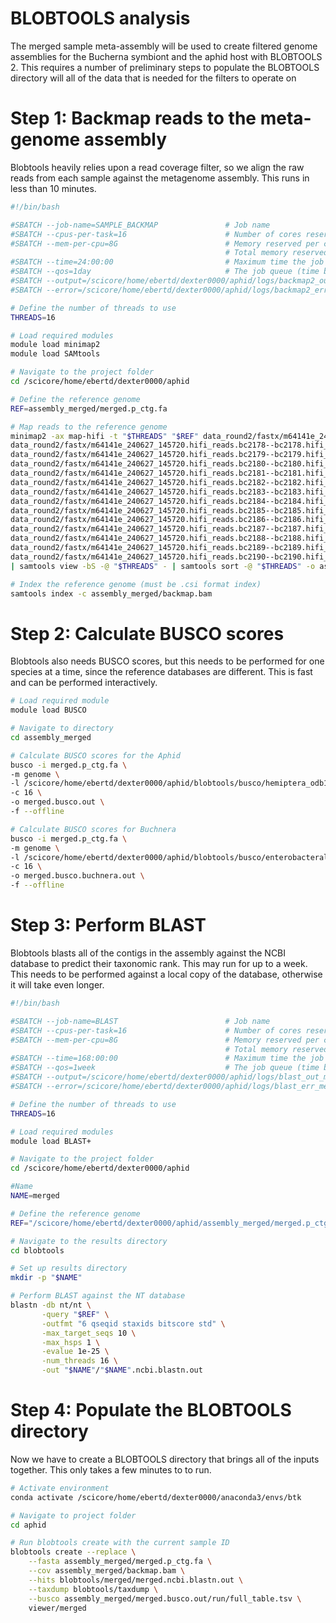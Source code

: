 # BLOBTOOLS analysis

The merged sample meta-assembly will be used to create filtered genome assemblies for the Bucherna symbiont and the aphid host with BLOBTOOLS 2. This requires a number of preliminary steps to populate the BLOBTOOLS directory will all of the data that is needed for the filters to operate on

# Step 1: Backmap reads to the meta-genome assembly

Blobtools heavily relies upon a read coverage filter, so we align the raw reads from each sample against the metagenome assembly. This runs in less than 10 minutes.

````bash
#!/bin/bash

#SBATCH --job-name=SAMPLE_BACKMAP	            # Job name
#SBATCH --cpus-per-task=16                      # Number of cores reserved
#SBATCH --mem-per-cpu=8G                        # Memory reserved per core
                                                # Total memory reserved: 16GB
#SBATCH --time=24:00:00                         # Maximum time the job will run
#SBATCH --qos=1day                              # The job queue (time based)
#SBATCH --output=/scicore/home/ebertd/dexter0000/aphid/logs/backmap2_out_%A_%a.log
#SBATCH --error=/scicore/home/ebertd/dexter0000/aphid/logs/backmap2_err_%A_%a.log

# Define the number of threads to use
THREADS=16

# Load required modules
module load minimap2
module load SAMtools

# Navigate to the project folder
cd /scicore/home/ebertd/dexter0000/aphid

# Define the reference genome
REF=assembly_merged/merged.p_ctg.fa

# Map reads to the reference genome
minimap2 -ax map-hifi -t "$THREADS" "$REF" data_round2/fastx/m64141e_240627_145720.hifi_reads.bc2177--bc2177.hifi_reads.fastq.gz \
data_round2/fastx/m64141e_240627_145720.hifi_reads.bc2178--bc2178.hifi_reads.fastq.gz \
data_round2/fastx/m64141e_240627_145720.hifi_reads.bc2179--bc2179.hifi_reads.fastq.gz \
data_round2/fastx/m64141e_240627_145720.hifi_reads.bc2180--bc2180.hifi_reads.fastq.gz \
data_round2/fastx/m64141e_240627_145720.hifi_reads.bc2181--bc2181.hifi_reads.fastq.gz \
data_round2/fastx/m64141e_240627_145720.hifi_reads.bc2182--bc2182.hifi_reads.fastq.gz \
data_round2/fastx/m64141e_240627_145720.hifi_reads.bc2183--bc2183.hifi_reads.fastq.gz \
data_round2/fastx/m64141e_240627_145720.hifi_reads.bc2184--bc2184.hifi_reads.fastq.gz \
data_round2/fastx/m64141e_240627_145720.hifi_reads.bc2185--bc2185.hifi_reads.fastq.gz \
data_round2/fastx/m64141e_240627_145720.hifi_reads.bc2186--bc2186.hifi_reads.fastq.gz \
data_round2/fastx/m64141e_240627_145720.hifi_reads.bc2187--bc2187.hifi_reads.fastq.gz \
data_round2/fastx/m64141e_240627_145720.hifi_reads.bc2188--bc2188.hifi_reads.fastq.gz \
data_round2/fastx/m64141e_240627_145720.hifi_reads.bc2189--bc2189.hifi_reads.fastq.gz \
data_round2/fastx/m64141e_240627_145720.hifi_reads.bc2190--bc2190.hifi_reads.fastq.gz \
| samtools view -bS -@ "$THREADS" - | samtools sort -@ "$THREADS" -o assembly_merged/backmap.bam

# Index the reference genome (must be .csi format index)
samtools index -c assembly_merged/backmap.bam
````

# Step 2: Calculate BUSCO scores

Blobtools also needs BUSCO scores, but this needs to be performed for one species at a time, since the reference databases are different. This is fast and can be performed interactively.

````bash
# Load required module
module load BUSCO

# Navigate to directory
cd assembly_merged

# Calculate BUSCO scores for the Aphid
busco -i merged.p_ctg.fa \
-m genome \
-l /scicore/home/ebertd/dexter0000/aphid/blobtools/busco/hemiptera_odb10/ \
-c 16 \
-o merged.busco.out \
-f --offline

# Calculate BUSCO scores for Buchnera
busco -i merged.p_ctg.fa \
-m genome \
-l /scicore/home/ebertd/dexter0000/aphid/blobtools/busco/enterobacterales_odb10 \
-c 16 \
-o merged.busco.buchnera.out \
-f --offline
````

# Step 3: Perform BLAST

Blobtools blasts all of the contigs in the assembly against the NCBI database to predict their taxonomic rank. This may run for up to a week. This needs to be performed against a local copy of the database, otherwise it will take even longer.

````bash
#!/bin/bash

#SBATCH --job-name=BLAST			            # Job name
#SBATCH --cpus-per-task=16                      # Number of cores reserved
#SBATCH --mem-per-cpu=8G                        # Memory reserved per core
                                                # Total memory reserved: 256GB
#SBATCH --time=168:00:00                        # Maximum time the job will run
#SBATCH --qos=1week                             # The job queue (time based)
#SBATCH --output=/scicore/home/ebertd/dexter0000/aphid/logs/blast_out_merge.log
#SBATCH --error=/scicore/home/ebertd/dexter0000/aphid/logs/blast_err_merge.log

# Define the number of threads to use
THREADS=16

# Load required modules
module load BLAST+

# Navigate to the project folder
cd /scicore/home/ebertd/dexter0000/aphid

#Name
NAME=merged

# Define the reference genome
REF="/scicore/home/ebertd/dexter0000/aphid/assembly_merged/merged.p_ctg.fa"

# Navigate to the results directory
cd blobtools

# Set up results directory
mkdir -p "$NAME"

# Perform BLAST against the NT database
blastn -db nt/nt \
       -query "$REF" \
       -outfmt "6 qseqid staxids bitscore std" \
       -max_target_seqs 10 \
       -max_hsps 1 \
       -evalue 1e-25 \
       -num_threads 16 \
       -out "$NAME"/"$NAME".ncbi.blastn.out
````

# Step 4: Populate the BLOBTOOLS directory

Now we have to create a BLOBTOOLS directory that brings all of the inputs together. This only takes a few minutes to to run.

````bash
# Activate environment
conda activate /scicore/home/ebertd/dexter0000/anaconda3/envs/btk

# Navigate to project folder
cd aphid

# Run blobtools create with the current sample ID
blobtools create --replace \
	--fasta assembly_merged/merged.p_ctg.fa \
    --cov assembly_merged/backmap.bam \
    --hits blobtools/merged/merged.ncbi.blastn.out \
    --taxdump blobtools/taxdump \
    --busco assembly_merged/merged.busco.out/run/full_table.tsv \
    viewer/merged
````
